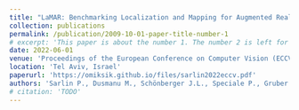 ```yaml
---
title: "LaMAR: Benchmarking Localization and Mapping for Augmented Reality"
collection: publications
permalink: /publication/2009-10-01-paper-title-number-1
# excerpt: 'This paper is about the number 1. The number 2 is left for future work.'
date: 2022-06-01
venue: 'Proceedings of the European Conference on Computer Vision (ECCV)'
location: 'Tel Aviv, Israel'
paperurl: 'https://omiksik.github.io/files/sarlin2022eccv.pdf'
authors: 'Sarlin P., Dusmanu M., Schönberger J.L., Speciale P., Gruber L., Larsson V., Miksik O. and Pollefeys M.'
# citation: 'TODO'
---
```

